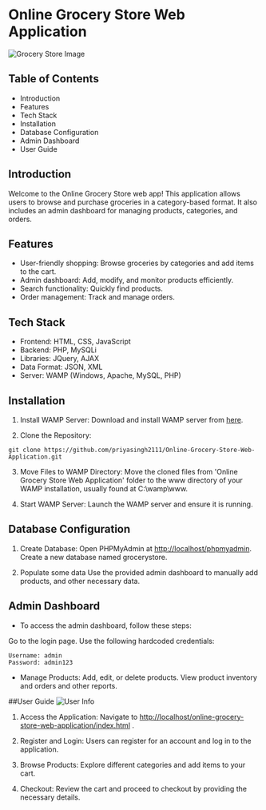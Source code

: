 # Online Grocery Store Web Application
![Grocery Store Image]()

## Table of Contents
- Introduction
- Features
- Tech Stack
- Installation
- Database Configuration
- Admin Dashboard
- User Guide

## Introduction
Welcome to the Online Grocery Store web app! This application allows users to browse and purchase groceries in a category-based format. It also includes an admin dashboard for managing products, categories, and orders.

## Features
- User-friendly shopping: Browse groceries by categories and add items to the cart.
- Admin dashboard: Add, modify, and monitor products efficiently.
- Search functionality: Quickly find products.
- Order management: Track and manage orders.

## Tech Stack
- Frontend: HTML, CSS, JavaScript
- Backend: PHP, MySQLi
- Libraries: JQuery, AJAX
- Data Format: JSON, XML
- Server: WAMP (Windows, Apache, MySQL, PHP)

## Installation

1. Install WAMP Server:
Download and install WAMP server from [here](https://sourceforge.net/projects/wampserver/).

2. Clone the Repository:
```
git clone https://github.com/priyasingh2111/Online-Grocery-Store-Web-Application.git
```

3. Move Files to WAMP Directory:
Move the cloned files from 'Online Grocery Store Web Application' folder to the www directory of your WAMP installation, usually found at C:\wamp\www.

4. Start WAMP Server:
Launch the WAMP server and ensure it is running.

## Database Configuration

1. Create Database:
Open PHPMyAdmin at [http://localhost/phpmyadmin](http://localhost/phpmyadmin).
Create a new database named grocerystore.

2. Populate some data
Use the provided admin dashboard to manually add products, and other necessary data.

## Admin Dashboard

- To access the admin dashboard, follow these steps:

Go to the login page. 
Use the following hardcoded credentials:
```
Username: admin
Password: admin123
```

- Manage Products:
Add, edit, or delete products.
View product inventory and orders and other reports.

##User Guide
![User Info]()

1. Access the Application:
Navigate to [http://localhost/online-grocery-store-web-application/index.html](http://localhost/online-grocery-store-web-application/index.html) .

2. Register and Login:
Users can register for an account and log in to the application.

3. Browse Products:
Explore different categories and add items to your cart.

4. Checkout:
Review the cart and proceed to checkout by providing the necessary details.
